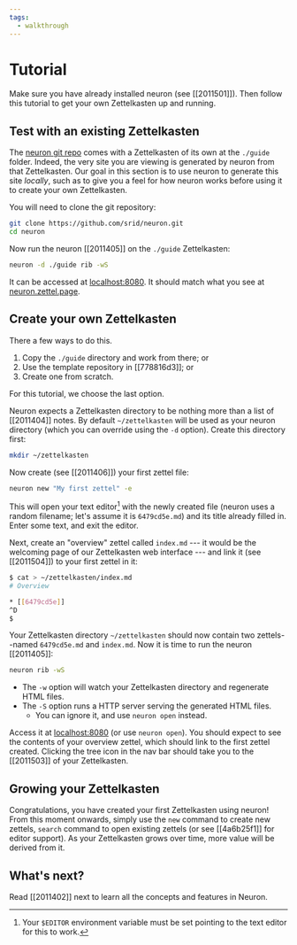 ```yaml
---
tags:
  - walkthrough
---
```


# Tutorial

Make sure you have already installed neuron (see [[2011501]]). Then follow this tutorial to get your own Zettelkasten up and running.

## Test with an existing Zettelkasten

The [neuron git repo](https://github.com/srid/neuron) comes with a Zettelkasten of its own at the `./guide` folder. Indeed, the very site you are viewing is generated by neuron from that Zettelkasten. Our goal in this section is to use neuron to generate this site *locally*, such as to give you a feel for how neuron works before using it to create your own Zettelkasten.

You will need to clone the git repository:

```bash
git clone https://github.com/srid/neuron.git
cd neuron
```

Now run the neuron [[2011405]] on the `./guide` Zettelkasten:

```bash
neuron -d ./guide rib -wS
```

It can be accessed at [localhost:8080](http://localhost:8080). It should match what you see at [neuron.zettel.page](https://neuron.zettel.page).

## Create your own Zettelkasten

There a few ways to do this.

1. Copy the `./guide` directory and work from there; or
1. Use the template repository in [[778816d3]]; or
1. Create one from scratch. 

For this tutorial, we choose the last option.

Neuron expects a Zettelkasten directory to be nothing more than a list of [[2011404]] notes. By default `~/zettelkasten` will be used as your neuron directory (which you can override using the `-d` option). Create this directory first:

```bash
mkdir ~/zettelkasten
```

Now create (see [[2011406]]) your first zettel file:

```bash
neuron new "My first zettel" -e
```

This will open your text editor[^editor] with the newly created file (neuron uses a random filename; let's assume it is `6479cd5e.md`) and its title already filled in. Enter some text, and exit the editor.

[^editor]: Your `$EDITOR` environment variable must be set pointing to the text editor for this to work.

Next, create an "overview" zettel called `index.md` --- it would be the welcoming page of our Zettelkasten web interface --- and link it (see [[2011504]]) to your first zettel in it:

```bash
$ cat > ~/zettelkasten/index.md
# Overview

* [[6479cd5e]]
^D
$
```

Your Zettelkasten directory `~/zettelkasten` should now contain two zettels--named `6479cd5e.md` and `index.md`.  Now it is time to run the neuron [[2011405]]:

```bash
neuron rib -wS
```

* The `-w` option will watch your Zettelkasten directory and regenerate HTML files.
* The `-S` option runs a HTTP server serving the generated HTML files. 
  * You can ignore it, and use `neuron open` instead.

Access it at [localhost:8080](http://localhost:8080) (or use `neuron open`). You should expect to see the contents of your overview zettel, which should link to the first zettel created. Clicking the tree icon in the nav bar should take you to the [[2011503]] of your Zettelkasten. 

## Growing your Zettelkasten

Congratulations, you have created your first Zettelkasten using neuron! From this moment onwards, simply use the `new` command to create new zettels, `search` command to open existing zettels (or see [[4a6b25f1]] for editor support). As your Zettelkasten grows over time, more value will be derived from it.

## What's next? 

Read [[2011402]] next to learn all the concepts and features in Neuron.
